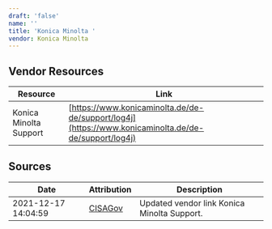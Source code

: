 ```yaml
---
draft: 'false'
name: ''
title: 'Konica Minolta '
vendor: Konica Minolta
---
```


## Vendor Resources
| Resource | Link |
| --- | --- |
| Konica Minolta Support | [https://www.konicaminolta.de/de-de/support/log4j](https://www.konicaminolta.de/de-de/support/log4j) |



## Sources
| Date | Attribution | Description |
| --- | --- | --- |
| 2021-12-17 14:04:59 | [CISAGov](https://raw.githubusercontent.com/cisagov/log4j-affected-db/develop/README.md) | Updated vendor link Konica Minolta Support.  |
